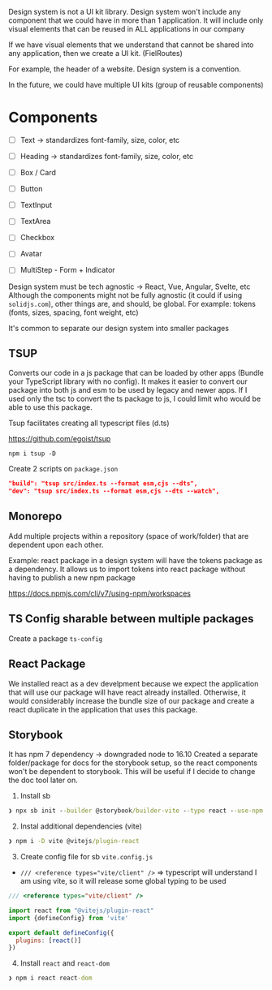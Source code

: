 Design system is not a UI kit library. Design system won't include any component that we could have
in more than 1 application. It will include only visual elements that can be reused in ALL applications in our company

If we have visual elements that we understand that cannot be shared into any application, then we create a UI kit. (FielRoutes)

For example, the header of a website. Design system is a convention.

In the future, we could have multiple UI kits (group of reusable components)

# Components

- [ ] Text -> standardizes font-family, size, color, etc
- [ ] Heading -> standardizes font-family, size, color, etc
- [ ] Box / Card
- [ ] Button
- [ ] TextInput
- [ ] TextArea
- [ ] Checkbox
- [ ] Avatar
- [ ] MultiStep - Form + Indicator


Design system must be tech agnostic -> React, Vue, Angular, Svelte, etc
Although the components might not be fully agnostic (it could if using `solidjs.com`),
other things are, and should, be global. For example: tokens (fonts, sizes, spacing, font weight, etc)

It's common to separate our design system into smaller packages


## TSUP
Converts our code in a js package that can be loaded by other apps (Bundle your TypeScript library with no config). It makes it easier to convert our package into both js and esm to be used by legacy and newer apps. If I used only the tsc to convert the ts package to js, I could limit who would be able to use this package.

Tsup facilitates creating all typescript files (d.ts)

https://github.com/egoist/tsup

```terminal
npm i tsup -D
```

Create 2 scripts on `package.json`

```json
"build": "tsup src/index.ts --format esm,cjs --dts",
"dev": "tsup src/index.ts --format esm,cjs --dts --watch",
```

## Monorepo
Add multiple projects within a repository (space of work/folder) that are dependent upon each other.

Example: react package in a design system will have the tokens package as a dependency. It allows us to import tokens into react package without having to publish a new npm package

https://docs.npmjs.com/cli/v7/using-npm/workspaces



## TS Config sharable between multiple packages
Create a package `ts-config`

## React Package
We installed react as a dev develpment because we expect the application that will use our package will have react already installed. Otherwise, it would considerably increase the bundle size of our package and create a react duplicate in the application that uses this package.

## Storybook
It has npm 7 dependency -> downgraded node to 16.10
Created a separate folder/package for docs for the storybook setup, so the react components won't be dependent to storybook. This will be useful if I decide to change the doc tool later on.

1. Install sb
```cmd
❯ npx sb init --builder @storybook/builder-vite --type react --use-npm
```

2. Instal additional dependencies (vite)

```cmd
❯ npm i -D vite @vitejs/plugin-react    
```

3. Create config file for sb `vite.config.js`
- `/// <reference types="vite/client" />` => typescript will understand I am using vite, so it will release some global typing to be used
```js
/// <reference types="vite/client" />

import react from "@vitejs/plugin-react"
import {defineConfig} from 'vite'

export default defineConfig({
  plugins: [react()]
})
```

4. Install `react` and `react-dom`

```cmd
❯ npm i react react-dom
```
